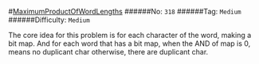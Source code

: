#[MaximumProductOfWordLengths](https://leetcode.com/problems/maximum-product-of-word-lengths/)
######No: `318`
######Tag: `Medium`
######Difficulty: `Medium`

The core idea for this problem is for each character of the word, making a bit map.
And for each word that has a bit map, when the AND of map is 0, means no duplicant
char otherwise, there are duplicant char.
